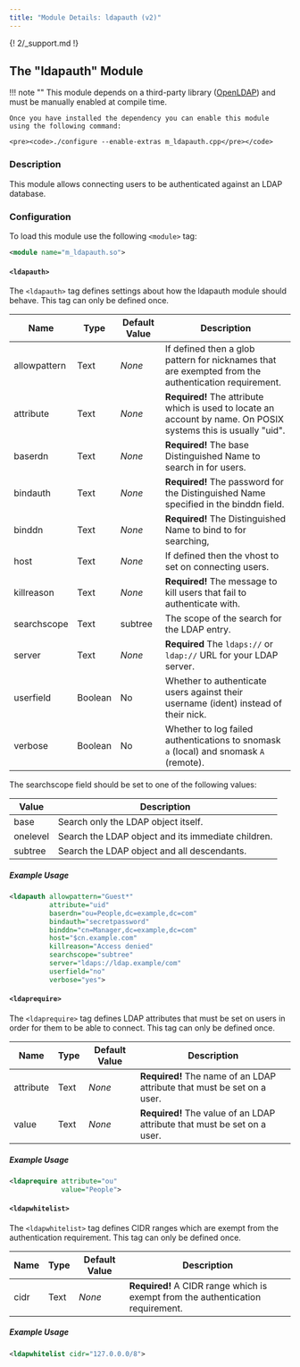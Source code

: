 ```yaml
---
title: "Module Details: ldapauth (v2)"
---
```


{! 2/_support.md !}

## The "ldapauth" Module

!!! note ""
    This module depends on a third-party library ([OpenLDAP](https://www.openldap.org)) and must be manually enabled at compile time.

    Once you have installed the dependency you can enable this module using the following command:

    <pre><code>./configure --enable-extras m_ldapauth.cpp</pre></code>

### Description

This module allows connecting users to be authenticated against an LDAP database.

### Configuration

To load this module use the following `<module>` tag:

```xml
<module name="m_ldapauth.so">
```

#### `<ldapauth>`

The `<ldapauth>` tag defines settings about how the ldapauth module should behave. This tag can only be defined once.

Name         | Type    | Default Value | Description
------------ | ------- | ------------- | -----------
allowpattern | Text    | *None*        | If defined then a glob pattern for nicknames that are exempted from the authentication requirement.
attribute    | Text    | *None*        | **Required!** The attribute which is used to locate an account by name. On POSIX systems this is usually "uid".
baserdn      | Text    | *None*        | **Required!** The base Distinguished Name to search in for users.
bindauth     | Text    | *None*        | **Required!** The password for the Distinguished Name specified in the binddn field.
binddn       | Text    | *None*        | **Required!** The Distinguished Name to bind to for searching,
host         | Text    | *None*        | If defined then the vhost to set on connecting users.
killreason   | Text    | *None*        | **Required!** The message to kill users that fail to authenticate with.
searchscope  | Text    | subtree       | The scope of the search for the LDAP entry.
server       | Text    | *None*        | **Required** The `ldaps://` or `ldap://` URL for your LDAP server.
userfield    | Boolean | No            | Whether to authenticate users against their username (ident) instead of their nick.
verbose      | Boolean | No            | Whether to log failed authentications to snomask `a` (local) and snomask `A` (remote).

The searchscope field should be set to one of the following values:

Value    | Description
-------- | -----------
base     | Search only the LDAP object itself.
onelevel | Search the LDAP object and its immediate children.
subtree  | Search the LDAP object and all descendants.

##### Example Usage

```xml
<ldapauth allowpattern="Guest*"
          attribute="uid"
          baserdn="ou=People,dc=example,dc=com"
          bindauth="secretpassword"
          binddn="cn=Manager,dc=example,dc=com"
          host="$cn.example.com"
          killreason="Access denied"
          searchscope="subtree"
          server="ldaps://ldap.example/com"
          userfield="no"
          verbose="yes">
```

#### `<ldaprequire>`

The `<ldaprequire>` tag defines LDAP attributes that must be set on users in order for them to be able to connect. This tag can only be defined once.

Name      | Type    | Default Value | Description
--------- | ------- | ------------- | -----------
attribute | Text    | *None*        | **Required!** The name of an LDAP attribute that must be set on a user.
value     | Text    | *None*        | **Required!** The value of an LDAP attribute that must be set on a user.

##### Example Usage

```xml
<ldaprequire attribute="ou"
             value="People">
```

#### `<ldapwhitelist>`

The `<ldapwhitelist>` tag defines CIDR ranges which are exempt from the authentication requirement. This tag can only be defined once.

Name | Type    | Default Value | Description
---- | ------- | ------------- | -----------
cidr | Text    | *None*        | **Required!** A CIDR range which is exempt from the authentication requirement.

##### Example Usage

```xml
<ldapwhitelist cidr="127.0.0.0/8">
```